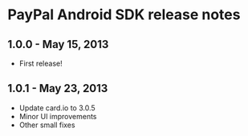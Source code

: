 PayPal Android SDK release notes
================================

1.0.0 - May 15, 2013
--------------------
* First release!


1.0.1 - May 23, 2013
--------------------
* Update card.io to 3.0.5
* Minor UI improvements
* Other small fixes